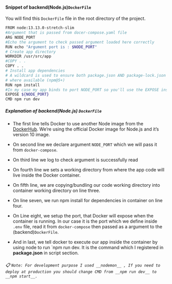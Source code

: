 #### Snippet of backend(Node.js)`DockerFile`

You will find this `DockerFile` file in the root directory of the project.

```bash
FROM node:13.13.0-stretch-slim
#Argument that is passed from docer-compose.yaml file
ARG NODE_PORT
#Echo the argument to check passed argument loaded here correctly
RUN echo "Argument port is : $NODE_PORT"
# Create app directory
WORKDIR /usr/src/app
#COPY . .
COPY . .
# Install app dependencies
# A wildcard is used to ensure both package.json AND package-lock.json are copied
# where available (npm@5+)
RUN npm install
#In my case my app binds to port NODE_PORT so you'll use the EXPOSE instruction to have it mapped by the docker daemon:
EXPOSE ${NODE_PORT}
CMD npm run dev
```

##### Explanation of backend(Node.js) `DockerFile`

- The first line tells Docker to use another Node image from the [DockerHub](https://hub.docker.com/). We’re using the official Docker image for Node.js and it’s version 10 image.

- On second line we declare argument `NODE_PORT` which we will pass it from `docker-compose`.

- On third line we log to check argument is successfully read 

- On fourth line we sets a working directory from where the app code will live inside the Docker container.

- On fifth line, we are copying/bundling our code working directory into container working directory on line three.

- On line seven, we run npm install for dependencies in container on line four.

- On Line eight, we setup the port, that Docker will expose when the container is running. In our case it is the port which we define inside `.env` file, read it from `docker-compose` then passed as a argument to the (backend)`DockerFile`.

- And in last, we tell docker to execute our app inside the container by using node to run `npm run dev. It is the command which I registered in __package.json__ in script section.
###### :clipboard: `Note: For development purpose I used __nodemon__ , If you need to deploy at production you should change CMD from __npm run dev__ to __npm start__.`
